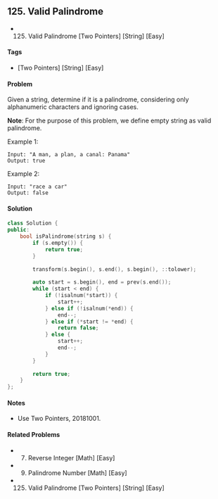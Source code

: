 ## 125. Valid Palindrome
- 125. Valid Palindrome [Two Pointers] [String] [Easy]

#### Tags
- [Two Pointers] [String] [Easy]

#### Problem
Given a string, determine if it is a palindrome, considering only alphanumeric characters and ignoring cases.

**Note**: For the purpose of this problem, we define empty string as valid palindrome.

Example 1:

    Input: "A man, a plan, a canal: Panama"
    Output: true

Example 2:

    Input: "race a car"
    Output: false

#### Solution
``` C++
class Solution {
public:
    bool isPalindrome(string s) {
        if (s.empty()) {
            return true;
        }
        
        transform(s.begin(), s.end(), s.begin(), ::tolower);
        
        auto start = s.begin(), end = prev(s.end());
        while (start < end) {
            if (!isalnum(*start)) {
                start++;
            } else if (!isalnum(*end)) {
                end--;
            } else if (*start != *end) {
                return false;
            } else {
                start++;
                end--;
            }
        }
        
        return true;
    }
};
```

#### Notes
- Use Two Pointers, 20181001.

#### Related Problems
- 7. Reverse Integer [Math] [Easy]
- 9. Palindrome Number [Math] [Easy]
- 125. Valid Palindrome [Two Pointers] [String] [Easy]
